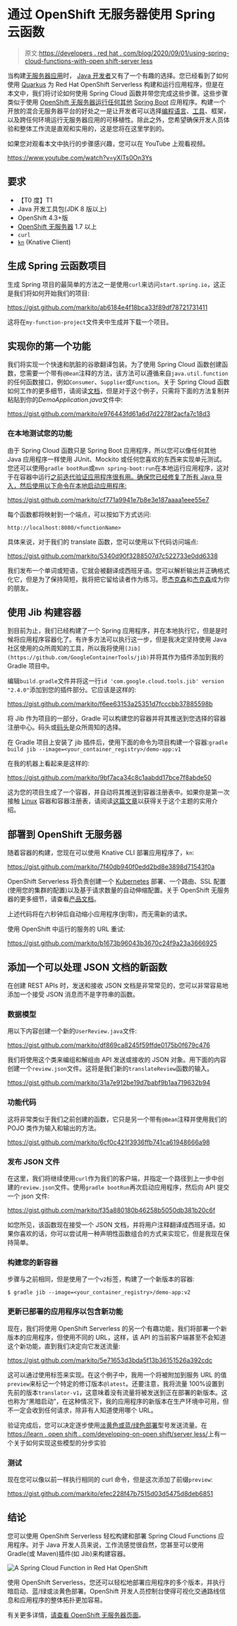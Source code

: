 # 通过 OpenShift 无服务器使用 Spring 云函数

> 原文:[https://developers . red hat . com/blog/2020/09/01/using-spring-cloud-functions-with-open shift-server less](https://developers.redhat.com/blog/2020/09/01/using-spring-cloud-functions-with-openshift-serverless)

当构建[无服务器应用](https://developers.redhat.com/topics/serverless-architecture)时， [Java 开发者](https://developers.redhat.com/topics/enterprise-java)又有了一个有趣的选择。您已经看到了如何使用 [Quarkus](https://developers.redhat.com/products/quarkus/getting-started) 为 Red Hat OpenShift Serverless 构建和运行应用程序，但是在本文中，我们将讨论如何使用 Spring Cloud 函数并带您完成这些步骤。这些步骤类似于使用 [OpenShift 无服务器运行任何其他](https://openshift.com/serverless) [Spring Boot](https://developers.redhat.com/topics/spring-boot) 应用程序。构建一个开放的混合无服务器平台的好处之一是让开发者可以选择[编程语言](https://developers.redhat.com/blog/category/languages-compilers/)、[工具](https://developers.redhat.com/topics/developer-tools)、框架，以及跨任何环境运行无服务器应用的可移植性。除此之外，您希望确保开发人员体验和整体工作流是直观和实用的，这是您将在这里学到的。

如果您对观看本文中执行的步骤感兴趣，您可以在 YouTube 上观看视频。

https://www.youtube.com/watch?v=yXlTs0On3Ys

## 要求

*   【T0 度】T1
*   Java 开发工具包(JDK 8 版以上)
*   OpenShift 4.3+版
*   [OpenShift 无服务器](https://openshift.com/serverless) 1.7 以上
*   `curl`
*   [`kn`](https://docs.openshift.com/container-platform/4.4/serverless/installing_serverless/installing-kn.html) (Knative Client)

## 生成 Spring 云函数项目

生成 Spring 项目的最简单的方法之一是使用`curl`来访问`start.spring.io`，这正是我们将如何开始我们的项目:

https://gist.github.com/markito/ab6184e4f18bca33f89df78721731411

这将在`my-function-project`文件夹中生成并下载一个项目。

## 实现你的第一个功能

我们将实现一个快速和肮脏的谷歌翻译包装。为了使用 Spring Cloud 函数创建函数，您需要一个带有`@Bean`注释的方法，该方法可以遵循来自`java.util.function`的任何函数接口，例如`Consumer`、`Supplier`或`Function`。关于 Spring Cloud 函数如何工作的更多细节，请阅读[文档](https://docs.spring.io/spring-cloud-function/docs/3.0.8.RELEASE/reference/html/spring-cloud-function.html)，但是对于这个例子，只需将下面的方法复制并粘贴到你的*DemoApplication.java*文件中:

https://gist.github.com/markito/e976443fd61a6d7d2278f2acfa7c18d3

### 在本地测试您的功能

由于 Spring Cloud 函数只是 Spring Boot 应用程序，所以您可以像任何其他 Java 应用程序一样使用 JUnit、Mockito 或任何您喜欢的东西来实现单元测试。您还可以使用`gradle bootRun`或`mvn spring-boot:run`在本地运行应用程序，这对于在容器中运行[之前迭代验证应用程序很有用。确保您已经修复了所有 Java 导入，然后使用以下命令在本地启动应用程序:](https://developers.redhat.com/topics/containers)

https://gist.github.com/markito/cf771a9941e7b8e3e187aaaa1eee55e7

每个函数都将映射到一个端点，可以按如下方式访问:

```
http://localhost:8080/<functionName>

```

具体来说，对于我们的 translate 函数，您可以使用以下代码访问端点:

https://gist.github.com/markito/5340d90f3288507d7c522733e0dd6338

我们发布一个单词或短语，它就会被翻译成西班牙语。您可以解析输出并正确格式化它，但是为了保持简短，我将把它留给读者作为练习。愿[杰克森](https://github.com/FasterXML/jackson)和[杰克森](https://www.json.org/json-en.html)成为你的朋友。

## 使用 Jib 构建容器

到目前为止，我们已经构建了一个 Spring 应用程序，并在本地执行它，但是是时候将应用程序容器化了。有许多方法可以执行这一步，但是我决定坚持使用 Java 社区使用的众所周知的工具，所以我将使用`[Jib](https://github.com/GoogleContainerTools/jib)`并将其作为插件添加到我的 Gradle 项目中。

编辑`build.gradle`文件并将这一行`id 'com.google.cloud.tools.jib' version "2.4.0"`添加到您的插件部分。它应该是这样的:

https://gist.github.com/markito/f6ee63153a25351d7fcccbb37885598b

将 Jib 作为项目的一部分，Gradle 可以构建您的容器并将其推送到您选择的容器注册中心。码头或[码头](https://hub.docker.com/)是众所周知的选择。

在 Gradle 项目上安装了 jib 插件后，使用下面的命令为项目构建一个容器:`gradle build jib --image=<your_container_registry>/demo-app:v1`

在我的机器上看起来是这样的:

https://gist.github.com/markito/9bf7aca34c8c1aabdd17bce7f8abde50

这为您的项目生成了一个容器，并自动将其推送到容器注册表中。如果你是第一次接触 [Linux](https://developers.redhat.com/topics/linux) 容器和容器注册表，请阅读[这篇文章](https://developers.redhat.com/blog/2018/02/22/container-terminology-practical-introduction/)以获得关于这个主题的实用介绍。

## 部署到 OpenShift 无服务器

随着容器的构建，您现在可以使用 Knative CLI 部署应用程序了，`kn`:

https://gist.github.com/markito/7f40db940f0edd2bd8e3898d71543f0a

OpenShift Serverless 将负责创建一个 [Kubernetes](https://developers.redhat.com/topics/kubernetes) 部署、一个路由、SSL 配置(使用您的集群的配置)以及基于请求数量的自动伸缩配置。关于 OpenShift 无服务器的更多细节，请查看[产品文档](https://docs.openshift.com/container-platform/4.4/serverless/serverless-getting-started.html)。

上述代码将在六秒钟后自动缩小应用程序(到零)，而无需新的请求。

使用 OpenShift 中运行的服务的 URL 重试:

https://gist.github.com/markito/b1673b96043b3670c24f9a23a3666925

## 添加一个可以处理 JSON 文档的新函数

在创建 REST APIs 时，发送和接收 JSON 文档是非常常见的，您可以非常容易地添加一个接受 JSON 消息而不是字符串的函数。

### 数据模型

用以下内容创建一个新的`UserReview.java`文件:

https://gist.github.com/markito/df869ca8245f59ffde0175b0f679c476

我们将使用这个类来编组和解组由 API 发送或接收的 JSON 对象。用下面的内容创建一个`review.json`文件。这将是我们新的`translateReview`函数的输入。

https://gist.github.com/markito/31a7e912be19d7babf9b1aa719632b94

### 功能代码

这将非常类似于我们之前创建的函数，它只是另一个带有`@Bean`注释并使用我们的 POJO 类作为输入和输出的方法。

https://gist.github.com/markito/6cf0c421f3936ffb741ca61948666a98

### 发布 JSON 文件

在这里，我们将继续使用`curl`作为我们的客户端，并指定一个路径到上一步中创建的`review.json`文件。使用`gradle bootRun`再次启动应用程序，然后向 API 提交一个 json 文件:

https://gist.github.com/markito/f35a880180b46258b5050db381b20c6f

如您所见，该函数现在接受一个 JSON 文档，并将用户注释翻译成西班牙语。如果你喜欢的话，你可以尝试用一种声明性函数组合的方式来实现它，但是我现在保持简单。

### 构建您的新容器

步骤与之前相同，但是使用了一个`v2`标签，构建了一个新版本的容器:

```
$ gradle jib --image=<your_container_registry>/demo-app:v2
```

### 更新已部署的应用程序以包含新功能

现在，我们将使用 OpenShift Serverless 的另一个有趣功能，我们将部署一个新版本的应用程序，但使用不同的 URL，这样，该 API 的当前客户端甚至不会知道这个新功能，直到我们决定向它发送流量:

https://gist.github.com/markito/5e71653d3bda5f13b36151526a392cdc

这可以通过使用标签来实现。在这个例子中，我用一个将被附加到服务 URL 的值`preview`来标记一个特定的修订版本`@latest`。还要注意，我将流量 100%设置到先前的版本`translator-v1`，这意味着没有流量将被发送到正在部署的新版本。这也称为“黑暗启动”，在这种情况下，我的应用程序的新版本在生产环境中可用，但不一定会收到任何请求，除非有人知道使用哪个 URL。

验证完成后，您可以决定逐步使用[淡黄色或蓝/绿色部署](https://opensource.com/article/17/5/colorful-deployments)型号发送流量。在[https://learn . open shift . com/developing-on-open shift/server less/](https://learn.openshift.com/developing-on-openshift/serverless/)上有一个关于如何实现这些模型的分步实验

### 测试

现在您可以像以前一样执行相同的 curl 命令，但是这次添加了前缀`preview`:

https://gist.github.com/markito/efec228f47b7515d03d5475d8deb6851

## 结论

您可以使用 OpenShift Serverless 轻松构建和部署 Spring Cloud Functions 应用程序。对于 Java 开发人员来说，工作流感觉很自然，您甚至可以使用 Gradle(或 Maven)插件(如 Jib)来构建容器。

![A Spring Cloud Function in Red Hat OpenShift](../Images/598179e782a08e0a412879cba66defa1.png)

使用 OpenShift Serverless，您还可以轻松地部署应用程序的多个版本，并执行暗启动、蓝/绿或淡黄色部署。OpenShift 开发人员控制台使得可视化交通路线信息和应用程序的整体拓扑更加容易。

有关更多详情，[请查看 OpenShift 无服务器页面](https://openshift.com/serverless)。